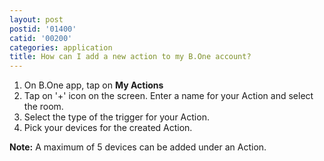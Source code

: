 ```yaml
---
layout: post
postid: '01400'
catid: '00200'
categories: application
title: How can I add a new action to my B.One account?
---
```


1. On B.One app, tap on **My Actions**
2. Tap on '+' icon on the screen. Enter a name for your Action and select the room.
3. Select the type of the trigger for your Action.
4. Pick your devices for the created Action.

**Note:** A maximum of 5 devices can be added under an Action.